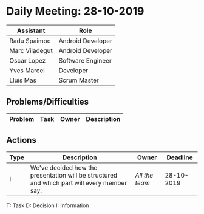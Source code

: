 # Daily Meeting: 28-10-2019

| Assistant  | Role  |  
|---|---|
| Radu Spaimoc  | Android Developer  |   
| Marc Viladegut  | Android Developer  |   
| Oscar Lopez |  Software Engineer |  
| Yves Marcel | Developer |
| Lluis Mas |  Scrum Master |  

## Problems/Difficulties
| Problem  | Task  | Owner | Description |
|---|---|---|---|


## Actions
| Type  | Description  | Owner | Deadline |
|---|---|---|---|
| I | We've decided how the presentation will be structured and which part will every member say. | _All the team_ | 28-10-2019 |

T: Task
D: Decision
I: Information
